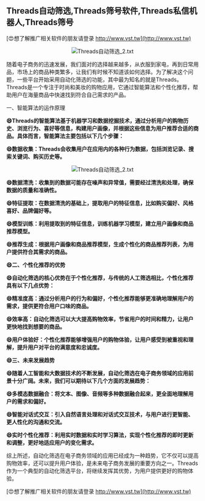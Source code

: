 ## **Threads自动筛选,Threads筛号软件,Threads私信机器人,Threads筛号**

[😍想了解推广相关软件的朋友请登录 http://www.vst.tw](http://www.vst.tw)

 <center><img src="https://vst.tw/MP4/tuiguang/png/5.png" alt="Threads自动筛选_2.txt"></center>

随着电子商务的迅速发展，我们面对的选择越来越多，从衣服到家电，再到日常用品，市场上的商品种类繁多，让我们有时候不知道该如何选择。为了解决这个问题，一些平台开始采用自动化筛选的功能，其中最为知名的就是Threads。Threads是一个专注于时尚和美妆的购物应用，它通过智能算法和个性化推荐，帮助用户在海量商品中快速找到符合自己需求的产品。

一、智能算法的运作原理

**😄Threads的智能算法基于机器学习和数据挖掘技术，通过分析用户的购物历史、浏览行为、喜好等信息，构建用户画像，并根据这些信息为用户推荐合适的商品。具体而言，智能算法主要包括以下几个步骤：**

**😄数据收集：Threads会收集用户在应用内的各种行为数据，包括浏览记录、搜索关键词、购买历史等。**

 <center><img src="https://vst.tw/MP4/tuiguang/png/0.png" alt="Threads自动筛选_2.txt"></center>

**😄数据清洗：收集到的数据可能存在噪声和异常值，需要经过清洗和处理，确保数据的质量和准确性。**

**😄特征提取：在数据清洗的基础上，提取用户的特征信息，比如购买偏好、风格喜好、品牌偏好等。**

**😄模型训练：利用提取到的特征信息，训练机器学习模型，建立用户画像和商品推荐模型。**

**😄推荐生成：根据用户画像和商品推荐模型，生成个性化的商品推荐列表，为用户提供符合其需求的商品。**

**😄二、个性化推荐的优势**

**😄自动化筛选的核心优势在于个性化推荐，与传统的人工筛选相比，个性化推荐具有以下几点优势：**

**😄精准度高：通过分析用户的行为和偏好，个性化推荐能够更准确地理解用户的需求，提供更符合用户口味的商品。**

**😄效率高：自动化筛选可以大大提高购物效率，节省用户的时间和精力，让用户更快地找到想要的商品。**

**😄用户体验好：个性化推荐能够增强用户的购物体验，让用户感受到被重视和理解，提升用户对平台的满意度和忠诚度。**

**😄三、未来发展趋势**

**😄随着人工智能和大数据技术的不断发展，自动化筛选在电子商务领域的应用前景十分广阔。未来，我们可以期待以下几个方面的发展趋势：**

**😄多模态数据融合：将文本、图像、音频等多种数据融合起来，更全面地理解用户的需求和偏好。**

**😄智能对话式交互：引入自然语言处理和对话式交互技术，与用户进行更智能、更人性化的沟通和交流。**

**😄实时个性化推荐：利用实时数据和实时学习算法，实现个性化推荐的即时更新和调整，更好地适应用户的变化需求。**

综上所述，自动化筛选在电子商务领域的应用已经成为一种趋势，它不仅可以提高购物效率，还可以提升用户体验，是未来电子商务发展的重要方向之一。Threads作为一个典型的自动化筛选平台，将继续发挥其优势，为用户提供更好的购物体验。

[😍想了解推广相关软件的朋友请登录 http://www.vst.tw](http://www.vst.tw)



